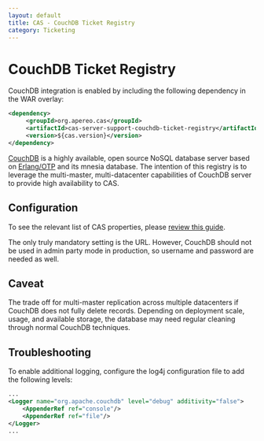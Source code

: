 ```yaml
---
layout: default
title: CAS - CouchDB Ticket Registry
category: Ticketing
---
```


# CouchDB Ticket Registry

CouchDB integration is enabled by including the following dependency in the WAR overlay:

```xml
<dependency>
     <groupId>org.apereo.cas</groupId>
     <artifactId>cas-server-support-couchdb-ticket-registry</artifactId>
     <version>${cas.version}</version>
</dependency>
```


[CouchDB](http://couchdb.apache.org) is a highly available, open source NoSQL database server based on [Erlang/OTP](http://www.erlang.org) and its mnesia database. The intention of this registry is to leverage the multi-master, multi-datacenter capabilities of CouchDB server to provide high availability to CAS.

## Configuration

To see the relevant list of CAS properties, please [review this guide](../configuration/Configuration-Properties.html#couchdb-ticket-registry).


The only truly mandatory setting is the URL. However, CouchDB should not be used in admin party mode in production, so username and password are needed as well.

## Caveat

The trade off for multi-master replication across multiple datacenters if CouchDB does not fully delete records. Depending on deployment scale, usage, and available storage, the database may need regular cleaning through normal CouchDB techniques.

## Troubleshooting

To enable additional logging, configure the log4j configuration file to add the following levels:

```xml
...
<Logger name="org.apache.couchdb" level="debug" additivity="false">
    <AppenderRef ref="console"/>
    <AppenderRef ref="file"/>
</Logger>
...
```
